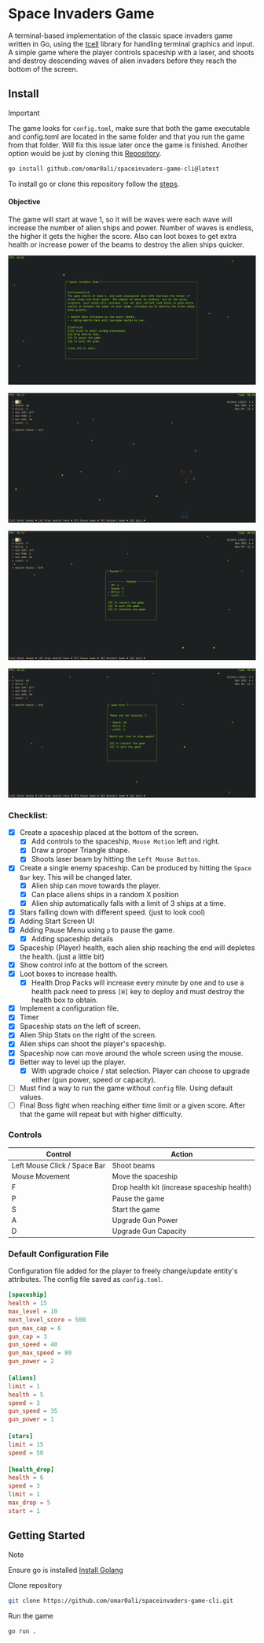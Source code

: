 # Space Invaders Game

A terminal-based implementation of the classic space invaders game written in Go, using the [tcell](https://github.com/gdamore/tcell) library for handling terminal graphics and input. A simple game where the player controls spaceship with a laser, and shoots and destroy descending waves of alien invaders before they reach the bottom of the screen.

## Install

> [!IMPORTANT]
> The game looks for `config.toml`, make sure that both the game executable and config.toml are located in the same folder and that you run the game from that folder. Will fix this issue later once the game is finished. Another option would be just by cloning this [Repository](#getting-started).

```bash
go install github.com/omar0ali/spaceinvaders-game-cli@latest
```

To install go or clone this repository follow the [steps](#getting-started).

#### Objective
The game will start at wave 1, so it will be waves were each wave will increase the number of alien ships and power. Number of waves is endless, the higher it gets the higher the score. Also can loot boxes to get extra health or increase power of the beams to destroy the alien ships quicker.

![Space Invaders Game (Start Menu)](https://raw.githubusercontent.com/omar0ali/spaceinvaders-game-cli/refs/heads/main/screenshots/spaceinvaders-game-cli-startmenu.png)

![Space Invaders Game (Gameplay 1)](https://raw.githubusercontent.com/omar0ali/spaceinvaders-game-cli/refs/heads/main/screenshots/spaceinvaders-game-cli-gameplay.png)

![Space Invaders Game (Pause)](https://raw.githubusercontent.com/omar0ali/spaceinvaders-game-cli/refs/heads/main/screenshots/spaceinvaders-game-cli-pause.png)

![Space Invaders Game (Game Over)](https://raw.githubusercontent.com/omar0ali/spaceinvaders-game-cli/refs/heads/main/screenshots/spaceinvaders-game-cli-gameover.png)

### Checklist:
- [X] Create a spaceship placed at the bottom of the screen.
    - [X] Add controls to the spaceship, `Mouse Motion` left and right. 
    - [X] Draw a proper Triangle shape.
    - [X] Shoots laser beam by hitting the `Left Mouse Button`.
- [X] Create a single enemy spaceship. Can be produced by hitting the `Space Bar` key. This will be changed later.
    - [X] Alien ship can move towards the player.
    - [X] Can place aliens ships in a random X position
    - [X] Alien ship automatically falls with a limit of 3 ships at a time.
- [X] Stars falling down with different speed. (just to look cool)
- [X] Adding Start Screen UI
- [X] Adding Pause Menu using `p` to pause the game.
    - [X] Adding spaceship details
- [X] Spaceship (Player) health, each alien ship reaching the end will depletes the health. (just a little bit)
- [X] Show control info at the bottom of the screen.
- [X] Loot boxes to increase health.
    - [X] Health Drop Packs will increase every minute by one and to use a health pack need to press `[H]` key to deploy and must destroy the health box to obtain.
- [X] Implement a configuration file.
- [X] Timer
- [X] Spaceship stats on the left of screen.
- [X] Alien Ship Stats on the right of the screen.
- [X] Alien ships can shoot the player's spaceship.
- [X] Spaceship now can move around the whole screen using the mouse.
- [X] Better way to level up the player.
    - [X] With upgrade choice /  stat selection. Player can choose to upgrade either (gun power, speed or capacity).
- [ ] Must find a way to run the game without `config` file. Using default values.
- [ ] Final Boss fight when reaching either time limit or a given score. After that the game will repeat but with higher difficulty.

### Controls

| Control            | Action                                |
|-------------------|----------------------------------------|
| Left Mouse Click / Space Bar | Shoot beams                 |
| Mouse Movement     | Move the spaceship                    |
| F                  | Drop health kit (increase spaceship health) |
| P                  | Pause the game                        |
| S                  | Start the game | Upgrade Gun Speed    |
| A                  | Upgrade Gun Power
| D                  | Upgrade Gun Capacity

### Default Configuration File
Configuration file added for the player to freely change/update entity's attributes. The config file saved as `config.toml`.

```toml
[spaceship]
health = 15
max_level = 10
next_level_score = 500
gun_max_cap = 6
gun_cap = 3
gun_speed = 40
gun_max_speed = 80
gun_power = 2

[aliens]
limit = 1
health = 5
speed = 3
gun_speed = 35
gun_power = 1

[stars] 
limit = 15
speed = 50

[health_drop]
health = 6
speed = 3
limit = 1
max_drop = 5
start = 1

```

## Getting Started

> [!NOTE]
> Ensure go is installed [Install Golang](https://go.dev/doc/install)

Clone repository

```bash
git clone https://github.com/omar0ali/spaceinvaders-game-cli.git
```

Run the game

```bash
go run .
```
